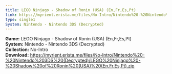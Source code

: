 ```yaml
---
title: LEGO Ninjago - Shadow of Ronin (USA) (En,Fr,Es,Pt)
link: https://myrient.erista.me/files/No-Intro/Nintendo%20-%20Nintendo%203DS%20(Decrypted)/LEGO%20Ninjago%20-%20Shadow%20of%20Ronin%20(USA)%20(En,Fr,Es,Pt).zip
type: single1
System: Nintendo - Nintendo 3DS (Decrypted)
---
```

<b>Game:</b> LEGO Ninjago - Shadow of Ronin (USA) (En,Fr,Es,Pt)<br>
<b>System:</b> Nintendo - Nintendo 3DS (Decrypted)<br>
<b>Collection:</b> No-Intro<br>
<b>Download:</b> https://myrient.erista.me/files/No-Intro/Nintendo%20-%20Nintendo%203DS%20(Decrypted)/LEGO%20Ninjago%20-%20Shadow%20of%20Ronin%20(USA)%20(En,Fr,Es,Pt).zip